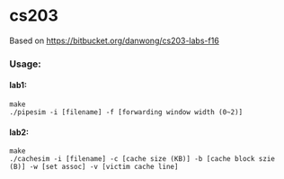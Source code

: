 # cs203

Based on <https://bitbucket.org/danwong/cs203-labs-f16>

### Usage:
#### lab1:
```
make
./pipesim -i [filename] -f [forwarding window width (0~2)]
```
#### lab2:
```
make
./cachesim -i [filename] -c [cache size (KB)] -b [cache block szie (B)] -w [set assoc] -v [victim cache line]
```
